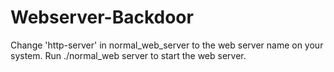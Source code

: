 # Webserver-Backdoor

Change 'http-server' in normal_web_server to the web server name on your system.
Run ./normal_web server <port> to start the web server.
